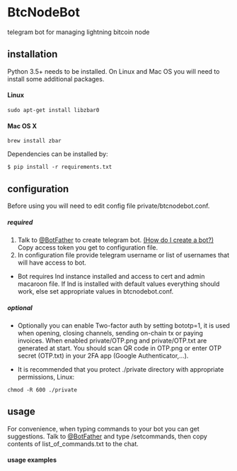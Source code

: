 # BtcNodeBot
telegram bot for managing lightning bitcoin node

## installation
Python 3.5+ needs to be installed. On Linux and Mac OS you will need to install some additional packages.
#### Linux
```
sudo apt-get install libzbar0
```
#### Mac OS X
```
brew install zbar
```

Dependencies can be installed by:
```
$ pip install -r requirements.txt
```

## configuration
Before using you will need to edit config file private/btcnodebot.conf.
##### required
1. Talk to [@BotFather](https://telegram.me/botfather) to create telegram bot. [(How do I create a bot?)](https://core.telegram.org/bots#3-how-do-i-create-a-bot)
Copy access token you get to configuration file.
2. In configuration file provide telegram username or list of usernames that will have access to bot.

- Bot requires lnd instance installed and access to cert and admin macaroon file. 
If lnd is installed with default values everything should work, else set appropriate values in btcnodebot.conf.

##### optional
- Optionally you can enable Two-factor auth by setting bototp=1,
it is used when opening, closing channels, sending on-chain tx or paying invoices. 
When enabled private/OTP.png and private/OTP.txt are generated at start.
You should scan QR code in OTP.png or enter OTP secret (OTP.txt) in your 2FA app (Google Authenticator,...).

- It is recommended that you protect ./private directory with appropriate permissions, Linux:
```
chmod -R 600 ./private
```

## usage
For convenience, when typing commands to your bot you can get suggestions.
Talk to [@BotFather](https://telegram.me/botfather) and type /setcommands, then copy contents of list_of_commands.txt to the chat.

#### usage examples
